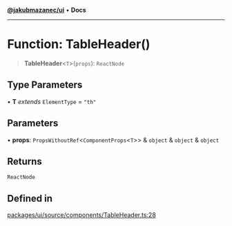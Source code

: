 [**@jakubmazanec/ui**](../README.md) • **Docs**

---

# Function: TableHeader()

> **TableHeader**\<`T`\>(`props`): `ReactNode`

## Type Parameters

• **T** _extends_ `ElementType` = `"th"`

## Parameters

• **props**: `PropsWithoutRef`\<`ComponentProps`\<`T`\>\> & `object` & `object` & `object`

## Returns

`ReactNode`

## Defined in

[packages/ui/source/components/TableHeader.ts:28](https://github.com/jakubmazanec/tools/blob/05074a1dedd887672f015df129961cd35c75acfe/packages/ui/source/components/TableHeader.ts#L28)
